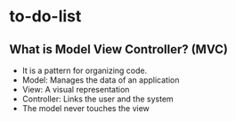 # to-do-list
## What is Model View Controller? (MVC)
- It is a pattern for organizing code.
- Model: Manages the data of an application
- View: A visual representation
- Controller: Links the user and the system
- The model never touches the view